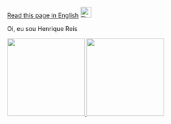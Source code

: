 [Read this page in English](https://github.com/henriquegt/henriquegt/blob/main/README-en.md) <img src="https://www.gov.br/agricultura/pt-br/assuntos/relacoes-internacionais/agro-mais-investimentos/imagens/bandeira-dos-estados-unidos.png/@@images/image.png" alt="PtBR logo" style="height: 17,5px; width:25px;"/>

Oi, eu sou Henrique Reis
<div>
  <a href="https://github.com/henriquegt">
  <img height="180cm" src="https://github-readme-stats.vercel.app/api?username=henriquegt&show_icons=true&theme=dark&include_all_commits=true&count_private=true"/>
  <img height="180cm" src="https://github-readme-stats.vercel.app/api/top-langs/?username=henriquegt&layout=compact&langs_count=16&theme=dark"/>
</div>
